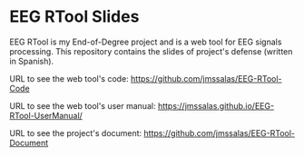 # EEG RTool Slides
EEG RTool is my End-of-Degree project and is a web tool for EEG signals processing. This repository contains the slides of project's defense (written in Spanish).

URL to see the web tool's code: https://github.com/jmssalas/EEG-RTool-Code

URL to see the web tool's user manual: https://jmssalas.github.io/EEG-RTool-UserManual/

URL to see the project's document: https://github.com/jmssalas/EEG-RTool-Document